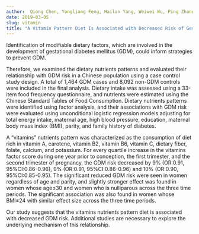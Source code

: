```yaml
---
author:  Qiong Chen, Yongliang Feng, Hailan Yang, Weiwei Wu, Ping Zhang, Keke Wang, Ying Wang, Jamie Ko, Jiaxin Shen, Lingling Guo, Feng Zhao, Wenqiong Du, Shouhang Ru, Suping Wang, Yawei Zhang
date: 2019-03-05
slug: vitamin
title: "A Vitamin Pattern Diet Is Associated with Decreased Risk of Gestational Diabetes Mellitus in Chinese Women: Results from a Case Control Study in Taiyuan, China."
---
```


Identification of modifiable dietary factors, which are involved in the development of gestational diabetes mellitus (GDM), could inform strategies to prevent GDM. 

Therefore, we examined the dietary nutrients patterns and evaluated their relationship with GDM risk in a Chinese population using a case control study design. 
A total of 1,464 GDM cases and 8,092 non-GDM controls were included in the final analysis. Dietary intake was assessed using a 33-item food frequency questionnaire, 
and nutrients were estimated using the Chinese Standard Tables of Food Consumption. Dietary nutrients patterns were identified using factor analysis, and their associations 
with GDM risk were evaluated using unconditional logistic regression models adjusting for total energy intake, maternal age, high blood pressure, education, 
maternal body mass index (BMI), parity, and family history of diabetes. 

A “vitamins” nutrients pattern was characterized as the consumption of diet rich in vitamin A, carotene, vitamin B2, vitamin B6, vitamin C, dietary fiber, folate, 
calcium, and potassium. For every quartile increase in the vitamins factor score during one year prior to conception, the first trimester, and the second trimester of pregnancy, 
the GDM risk decreased by 9% (OR:0.91, 95%CI:0.86-0.96), 9% (OR:0.91, 95%CI:0.86-0.96) and 10% (OR:0.90, 95%CI:0.85-0.95). The significant reduced GDM risk were seen in women
regardless of age and parity, and slightly stronger effect was found in women whose age≤30 and women who is nulliparous across the three time periods. The significant association 
was also found in women whose BMI≤24 with similar effect size across the three time periods. 

Our study suggests that the vitamins nutrients pattern diet is associated with decreased GDM risk. 
Additional studies are necessary to explore the underlying mechanism of this relationship.